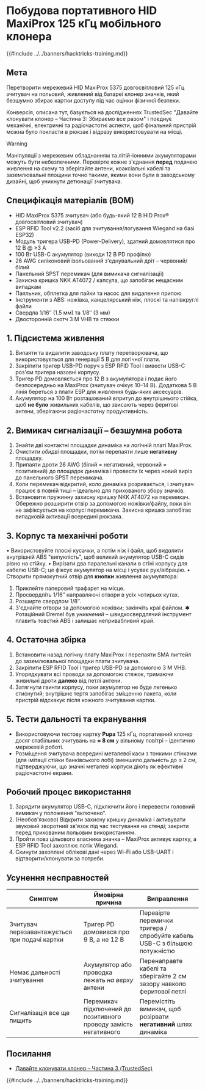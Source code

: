 # Побудова портативного HID MaxiProx 125 кГц мобільного клонера

{{#include ../../banners/hacktricks-training.md}}

## Мета
Перетворити мережевий HID MaxiProx 5375 довгосвітловий 125 кГц зчитувач на польовий, живлений від батареї клонер значків, який безшумно збирає картки доступу під час оцінки фізичної безпеки.

Конверсія, описана тут, базується на дослідженнях TrustedSec "Давайте клонувати клонер – Частина 3: Збираємо все разом" і поєднує механічні, електричні та радіочастотні аспекти, щоб фінальний пристрій можна було покласти в рюкзак і відразу використовувати на місці.

> [!warning]
> Маніпуляції з мережевим обладнанням та літій-іонними акумуляторами можуть бути небезпечними. Перевірте кожне з'єднання **перед** подачею живлення на схему та зберігайте антени, коаксіальні кабелі та заземлювальні площини точно такими, якими вони були в заводському дизайні, щоб уникнути детюнації зчитувача.

## Специфікація матеріалів (BOM)

* HID MaxiProx 5375 зчитувач (або будь-який 12 В HID Prox® довгосвітловий зчитувач)
* ESP RFID Tool v2.2 (засіб для зчитування/логування Wiegand на базі ESP32)
* Модуль тригера USB-PD (Power-Delivery), здатний домовлятися про 12 В @ ≥3 А
* 100 Вт USB-C акумулятор (виходи 12 В PD профілю)
* 26 AWG силіконовий ізольований з'єднувальний дріт – червоний/білий
* Панельний SPST перемикач (для вимикача сигналізації)
* Захисна кришка NKK AT4072 / капсула, що запобігає нещасним випадкам
* Паяльник, обплетка для пайки та насос для видалення припою
* Інструменти з ABS: ножівка, канцелярський ніж, плоскі та напівкруглі файли
* Свердла 1/16″ (1.5 мм) та 1/8″ (3 мм)
* Двосторонній скотч 3 M VHB та стяжки

## 1. Підсистема живлення

1. Випаяти та видалити заводську плату перетворювача, що використовується для генерації 5 В для логічної плати.
2. Закріпити тригер USB-PD поруч з ESP RFID Tool і вивести USB-C роз'єм тригера назовні корпусу.
3. Тригер PD домовляється про 12 В з акумулятора і подає його безпосередньо на MaxiProx (зчитувач очікує 10–14 В). Додаткова 5 В лінія береться з плати ESP для живлення будь-яких аксесуарів.
4. Акумулятор на 100 Вт розташований впритул до внутрішнього стійка, щоб **не було** живильних кабелів, що звисають через феритові антени, зберігаючи радіочастотну продуктивність.

## 2. Вимикач сигналізації – безшумна робота

1. Знайти дві контактні площадки динаміка на логічній платі MaxiProx.
2. Очистити *обидві* площадки, потім перепаяти лише **негативну** площадку.
3. Припаяти дроти 26 AWG (білий = негативний, червоний = позитивний) до площадок динаміка і провести їх через новий виріз до панельного SPST перемикача.
4. Коли перемикач відкритий, коло динаміка розривається, і зчитувач працює в повній тиші – ідеально для прихованого збору значків.
5. Встановити пружинну захисну кришку NKK AT4072 на перемикач. Обережно розширити отвір за допомогою ножівки/файлу, поки він не зафіксується на корпусі перемикача. Захисна кришка запобігає випадковій активації всередині рюкзака.

## 3. Корпус та механічні роботи

• Використовуйте плоскі кусачки, а потім ніж і файл, щоб *видалити* внутрішній ABS "випуклість", щоб великий акумулятор USB-C сидів рівно на стійку.
• Вирізати два паралельні канали в стіні корпусу для кабелю USB-C; це фіксує акумулятор на місці і усуває рух/вібрацію.
• Створити прямокутний отвір для **кнопки** живлення акумулятора:
1. Приклейте паперовий трафарет на місце.
2. Просвердліть 1/16″ направляючі отвори в усіх чотирьох кутах.
3. Розширте свердлом 1/8″.
4. З'єднайте отвори за допомогою ножівки; закінчіть краї файлом.
✱  Ротаційний Dremel був *уникнений* – швидкосвердлячий інструмент плавить товстий ABS і залишає непривабливий край.

## 4. Остаточна збірка

1. Встановити назад логічну плату MaxiProx і перепаяти SMA пигтейл до заземлювальної площадки плати зчитувача.
2. Закріпити ESP RFID Tool і тригер USB-PD за допомогою 3 M VHB.
3. Упорядкувати всі проводи за допомогою стяжок, тримаючи живильні дроти **далеко** від петлі антени.
4. Затягнути гвинти корпусу, поки акумулятор не буде легенько стиснутий; внутрішнє тертя запобігає зміщенню пакета, коли пристрій відскакує після кожного зчитування картки.

## 5. Тести дальності та екранування

* Використовуючи тестову картку **Pupa** 125 кГц, портативний клонер досяг стабільних зчитувань на **≈ 8 см** у вільному повітрі – ідентично мережевій роботі.
* Розміщення зчитувача всередині металевої каси з тонкими стінками (для імітації стійки банківського лобі) зменшило дальність до ≤ 2 см, підтверджуючи, що значні металеві корпуси діють як ефективні радіочастотні екрани.

## Робочий процес використання

1. Зарядити акумулятор USB-C, підключити його і перевести головний вимикач у положення "включено".
2. (Необов'язково) Відкрити захисну кришку динаміка і активувати звуковий зворотний зв'язок під час тестування на стенді; закрити перед прихованим польовим використанням.
3. Пройти повз цільового власника значка – MaxiProx активує картку, а ESP RFID Tool захоплює потік Wiegand.
4. Скинути захоплені облікові дані через Wi-Fi або USB-UART і відтворити/клонувати за потреби.

## Усунення несправностей

| Симптом | Ймовірна причина | Виправлення |
|---------|------------------|-------------|
| Зчитувач перезавантажується при подачі картки | Тригер PD домовився про 9 В, а не 12 В | Перевірте перемички тригера / спробуйте кабель USB-C з більшою потужністю |
| Немає дальності зчитування | Акумулятор або проводка лежать *на верху* антени | Перенаправте кабелі та зберігайте 2 см зазору навколо феритової петлі |
| Сигналізація все ще пищить | Перемикач підключений до позитивного проводу замість негативного | Перемістіть вимикач, щоб розірвати **негативний** шлях динаміка |

## Посилання

- [Давайте клонувати клонер – Частина 3 (TrustedSec)](https://trustedsec.com/blog/lets-clone-a-cloner-part-3-putting-it-all-together)

{{#include ../../banners/hacktricks-training.md}}
